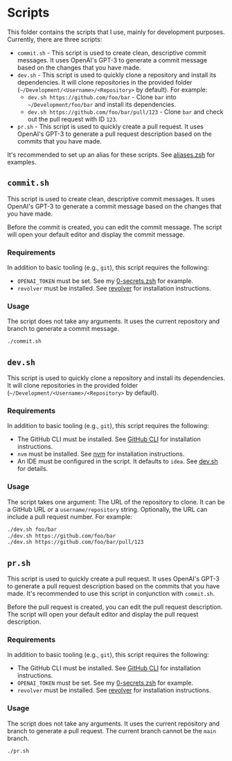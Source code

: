 # Scripts

This folder contains the scripts that I use, mainly for development purposes. Currently, there are three scripts:

- `commit.sh` - This script is used to create clean, descriptive commit messages. It uses OpenAI's GPT-3 to generate a
  commit message based on the changes that you have made.
- `dev.sh` - This script is used to quickly clone a repository and install its dependencies. It will clone repositories
  in the provided folder (`~/Development/<Username>/<Repository>` by default). For example:
  - `dev.sh https://github.com/foo/bar` - Clone `bar` into `~/Development/foo/bar` and install its dependencies.
  - `dev.sh https://github.com/foo/bar/pull/123` - Clone `bar` and check out the pull request with ID `123`.
- `pr.sh` - This script is used to quickly create a pull request. It uses OpenAI's GPT-3 to generate a pull request
  description based on the commits that you have made.

It's recommended to set up an alias for these scripts. See [aliases.zsh](../aliases.zsh) for examples.

## `commit.sh`

This script is used to create clean, descriptive commit messages. It uses OpenAI's GPT-3 to generate a commit message
based on the changes that you have made.

Before the commit is created, you can edit the commit message. The script will open your default editor and display the
commit message.

### Requirements

In addition to basic tooling (e.g., `git`), this script requires the following:

- `OPENAI_TOKEN` must be set. See my [0-secrets.zsh](../0-secrets.zsh) for example.
- `revolver` must be installed. See [revolver](https://github.com/molovo/revolver) for installation instructions.

### Usage

The script does not take any arguments. It uses the current repository and branch to generate a commit message.

```bash
./commit.sh
```

## `dev.sh`

This script is used to quickly clone a repository and install its dependencies. It will clone repositories in the
provided folder (`~/Development/<Username>/<Repository>` by default).

### Requirements

In addition to basic tooling (e.g., `git`), this script requires the following:

- The GitHub CLI must be installed. See [GitHub CLI](https://cli.github.com/) for installation instructions.
- `nvm` must be installed. See [nvm](https://github.com/nvm-sh/nvm) for installation instructions.
- An IDE must be configured in the script. It defaults to `idea`. See [dev.sh](./dev.sh) for details.

### Usage

The script takes one argument: The URL of the repository to clone. It can be a GitHub URL or a `username/repository`
string. Optionally, the URL can include a pull request number. For example:

```bash
./dev.sh foo/bar
./dev.sh https://github.com/foo/bar
./dev.sh https://github.com/foo/bar/pull/123
```

## `pr.sh`

This script is used to quickly create a pull request. It uses OpenAI's GPT-3 to generate a pull request description
based on the commits that you have made. It's recommended to use this script in conjunction with `commit.sh`.

Before the pull request is created, you can edit the pull request description. The script will open your default editor
and display the pull request description.

### Requirements

In addition to basic tooling (e.g., `git`), this script requires the following:

- The GitHub CLI must be installed. See [GitHub CLI](https://cli.github.com/) for installation instructions.
- `OPENAI_TOKEN` must be set. See my [0-secrets.zsh](../0-secrets.zsh) for example.
- `revolver` must be installed. See [revolver](https://github.com/molovo/revolver) for installation instructions.

### Usage

The script does not take any arguments. It uses the current repository and branch to generate a pull request. The
current branch cannot be the `main` branch.

```bash
./pr.sh
```
